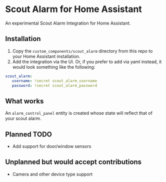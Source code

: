 # Scout Alarm for Home Assistant

An experimental Scout Alarm Integration for Home Assistant.

## Installation

1. Copy the `custom_components/scout_alarm` directory from this repo to your Home Assistant installation.
2. Add the integration via the UI. Or, if you prefer to add via yaml instead, it would look something like the following:

```yaml
scout_alarm:
   username: !secret scout_alarm_username
   password: !secret scout_alarm_password
```

## What works

An `alarm_control_panel` entity is created whose state will reflect that of your scout alarm.

## Planned TODO

 - Add support for door/window sensors

## Unplanned but would accept contributions

 - Camera and other device type support

